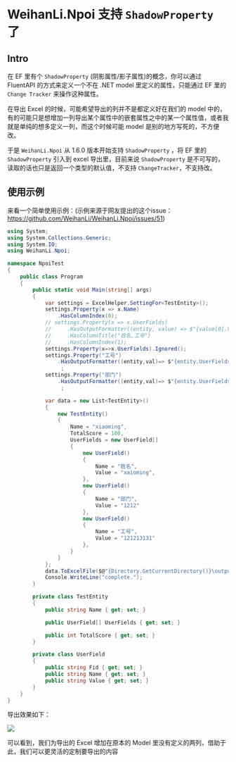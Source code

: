 # WeihanLi.Npoi 支持 `ShadowProperty` 了

## Intro

在 EF 里有个 `ShadowProperty` (阴影属性/影子属性)的概念，你可以通过 FluentAPI 的方式来定义一个不在 .NET model 里定义的属性，只能通过 EF 里的 `Change Tracker` 来操作这种属性。

在导出 Excel 的时候，可能希望导出的列并不是都定义好在我们的 model 中的，有的可能只是想增加一列导出某个属性中的嵌套属性之中的某一个属性值，或者我就是单纯的想多定义一列，而这个时候可能 model 是别的地方写死的，不方便改。

于是 `WeihanLi.Npoi` 从 1.6.0 版本开始支持 `ShadowProperty` ，将  EF 里的 `ShadowProperty` 引入到 excel 导出里，目前来说 `ShadowProperty` 是不可写的，读取的话也只是返回一个类型的默认值，不支持 `ChangeTracker`，不支持改。

## 使用示例

来看一个简单使用示例：(示例来源于网友提出的这个issue： <https://github.com/WeihanLi/WeihanLi.Npoi/issues/51>)

``` csharp
using System;
using System.Collections.Generic;
using System.IO;
using WeihanLi.Npoi;

namespace NpoiTest
{
    public class Program
    {
        public static void Main(string[] args)
        {
            var settings = ExcelHelper.SettingFor<TestEntity>();
            settings.Property(x => x.Name)
                .HasColumnIndex(0);
            // settings.Property(x => x.UserFields)
            //     .HasOutputFormatter((entity, value) => $"{value[0].Value},{value[2].Value}")
            //     .HasColumnTitle("姓名,工号")
            //     .HasColumnIndex(1);
            settings.Property(x=>x.UserFields).Ignored();
            settings.Property("工号")
                .HasOutputFormatter((entity,val)=> $"{entity.UserFields[2].Value}")
                 ;
            settings.Property("部门")
                .HasOutputFormatter((entity,val)=> $"{entity.UserFields[1].Value}")
                 ;

            var data = new List<TestEntity>()
            {
                new TestEntity()
                {
                    Name = "xiaoming",
                    TotalScore = 100,
                    UserFields = new UserField[]
                    {
                        new UserField()
                        {
                            Name = "姓名",
                            Value = "xaioming",
                        },
                        new UserField()
                        {
                            Name = "部门",
                            Value = "1212"
                        },
                        new UserField()
                        {
                            Name = "工号",
                            Value = "121213131"
                        },
                    }
                }
            };
            data.ToExcelFile($@"{Directory.GetCurrentDirectory()}\output.xls");
            Console.WriteLine("complete.");
        }

        private class TestEntity
        {
            public string Name { get; set; }

            public UserField[] UserFields { get; set; }

            public int TotalScore { get; set; }
        }

        private class UserField
        {
            public string Fid { get; set; }
            public string Name { get; set; }
            public string Value { get; set; }
        }
    }
}
```

导出效果如下：

![](https://img2018.cnblogs.com/blog/489462/201912/489462-20191213084226066-1767559517.png)

可以看到，我们为导出的 Excel 增加在原本的 Model 里没有定义的两列，借助于此，我们可以更灵活的定制要导出的内容
